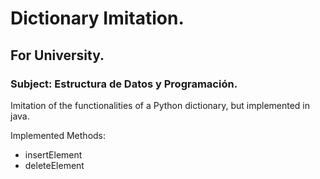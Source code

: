 # Dictionary Imitation.
## For University.
### Subject: Estructura de Datos y Programación.
Imitation of the functionalities of a Python dictionary, but implemented in java.

Implemented Methods:
- insertElement
- deleteElement